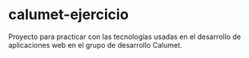 # calumet-ejercicio
Proyecto para practicar con las tecnologías usadas en el desarrollo de aplicaciones web en el grupo de desarrollo Calumet.
